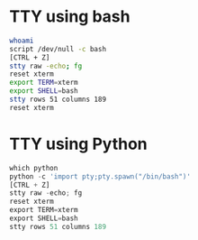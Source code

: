 # TTY using bash

```bash
whoami
script /dev/null -c bash
[CTRL + Z]
stty raw -echo; fg
reset xterm
export TERM=xterm
export SHELL=bash
stty rows 51 columns 189
reset xterm
```

# TTY using Python

```python
which python
python -c 'import pty;pty.spawn("/bin/bash")'
[CTRL + Z]
stty raw -echo; fg
reset xterm
export TERM=xterm
export SHELL=bash
stty rows 51 columns 189
```
